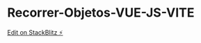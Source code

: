 # Recorrer-Objetos-VUE-JS-VITE

[Edit on StackBlitz ⚡️](https://stackblitz.com/edit/vitejs-vite-n5cvqr)